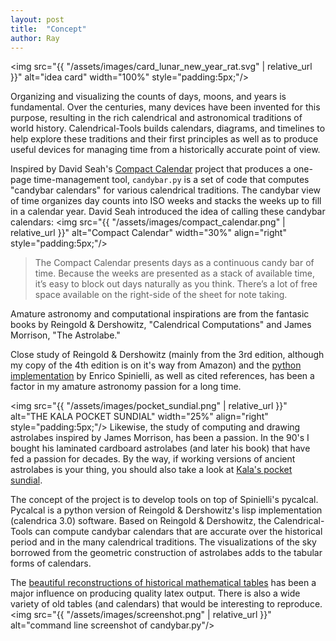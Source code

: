 ```yaml
---
layout: post
title:  "Concept"
author: Ray
---
```


<img src="{{ "/assets/images/card_lunar_new_year_rat.svg" | relative_url }}" alt="idea card" width="100%" style="padding:5px;"/>

Organizing and visualizing the counts of days, moons, and years is fundamental. Over the centuries, many devices have been invented for this purpose, resulting in the rich calendrical and astronomical traditions of world history. Calendrical-Tools builds calendars, diagrams, and timelines to help explore these traditions and their first principles as well as to produce useful devices for managing time from a historically accurate point of view.

Inspired by David Seah's [Compact Calendar](https://davidseah.com/node/compact-calendar/) project that produces a one-page time-management tool, ```candybar.py``` is a set of code that computes "candybar calendars" for various calendrical traditions. The candybar view of time organizes day counts into ISO weeks and stacks the weeks up to fill in a calendar year. David Seah introduced the idea of calling these candybar calendars: 
<img src="{{ "/assets/images/compact_calendar.png" | relative_url }}" alt="Compact Calendar" width="30%" align="right" style="padding:5px;"/>

> The Compact Calendar presents days as a continuous candy bar of time. Because the weeks are presented as a stack of available time, it’s easy to block out days naturally as you think. There’s a lot of free space available on the right-side of the sheet for note taking.

Amature astronomy and computational inspirations are from the fantasic books by Reingold & Dershowitz, "Calendrical Computations" and James Morrison, "The Astrolabe." 

Close study of Reingold & Dershowitz (mainly from the 3rd edition, although my copy of the 4th edition is on it's way from Amazon) and the [python implementation](https://github.com/espinielli/pycalcal) by Enrico Spinielli, as well as cited references, has been a factor in my amature astronomy passion for a long time.

<img src="{{ "/assets/images/pocket_sundial.png" | relative_url }}" alt="THE KALA POCKET SUNDIAL" width="25%" align="right" style="padding:5px;"/>
Likewise, the study of computing and drawing astrolabes inspired by James Morrison, has been a passion. In the 90's I bought his laminated cardboard astrolabes (and later his book) that have fed a passion for decades. By the way, if working versions of ancient astrolabes is your thing, you should also take a look at [Kala's pocket sundial](https://www.pocket-sundial.com/products/kala-sundial).

The concept of the project is to develop tools on top of Spinielli's pycalcal. Pycalcal is a python version of Reingold & Dershowitz's lisp implementation (calendrica 3.0) software.  Based on Reingold & Dershowitz, the Calendrical-Tools can compute candybar calendars that are accurate over the historical period and in the many calendrical traditions. The visualizations of the sky borrowed from the geometric construction of astrolabes adds to the tabular forms of calendars.

The [beautiful reconstructions of historical mathematical tables](https://locomat.loria.fr/locomat/reconstructed.html) has been a major influence on producing quality latex output. There is also a wide variety of old tables (and calendars) that would be interesting to reproduce.
<img src="{{ "/assets/images/screenshot.png" | relative_url }}" alt="command line screenshot of candybar.py"/>
